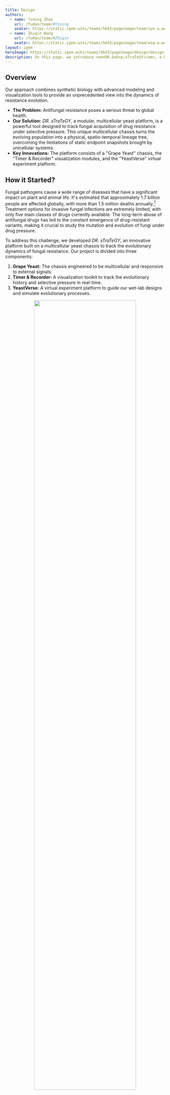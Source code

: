 ```yaml
---
title: Design
authors:
  - name: Yining Zhao
    url: /fudan/team/#Yining
    avatar: https://static.igem.wiki/teams/5643/pageimage/team/zyn-a.webp
  - name: Zhiqin Wang
    url: /fudan/team/#Zhiqin
    avatar: https://static.igem.wiki/teams/5643/pageimage/team/wzq-a.webp
layout: igem
heroImage: https://static.igem.wiki/teams/5643/pageimage/design/design-headmap.webp
description: On this page, we introduce <em>DR.&nbsp;sTraTeGY</em>, a Drug Resistance mutation Tracking Technology based on Grape Yeast.
---
```


<script setup lang="ts">
import ChromosomeVisualization from '../.vitepress/components/ChromosomeVisualization.vue'
</script>

## Overview

Our approach combines synthetic biology with advanced modeling and visualization tools to provide an unprecedented view into the dynamics of resistance evolution.

- **The Problem:** Antifungal resistance poses a serious threat to global health.
- **Our Solution:** *DR.&nbsp;sTraTeGY*, a modular, multicellular yeast platform, is a powerful tool designed to track fungal acquisition of drug resistance under selective pressure. This unique multicellular chassis turns the evolving population into a physical, spatio-temporal lineage tree, overcoming the limitations of static endpoint snapshots brought by unicellular systems.
- **Key Innovations:** The platform consists of a "Grape Yeast" chassis, the "Timer &amp; Recorder" visualization modules, and the "YeastVerse" virtual experiment platform.

## How it Started?

Fungal pathogens cause a wide range of diseases that have a significant impact on plant and animal life. It's estimated that approximately 1.7 billion people are affected globally, with more than 1.5 million deaths annually.[^1] Treatment options for invasive fungal infections are extremely limited, with only five main classes of drugs currently available. The long-term abuse of antifungal drugs has led to the constant emergence of drug-resistant variants, making it crucial to study the mutation and evolution of fungi under drug pressure.

To address this challenge, we developed *DR.&nbsp;sTraTeGY*, an innovative platform built on a multicellular yeast chassis to track the evolutionary dynamics of fungal resistance. Our project is divided into three components:

1. **Grape Yeast:** The chassis engineered to be multicellular and responsive to external signals.
2. **Timer &amp; Recorder:** A visualization toolkit to track the evolutionary history and selective pressure in real-time.
3. **YeastVerse:** A virtual experiment platform to guide our wet-lab designs and simulate evolutionary processes.

<div style="text-align: center;" id="fig1">
    <img src="https://static.igem.wiki/teams/5643/pageimage/design/fig1-dr-strategy.webp" style="width:80%">
    <div>
        <span style="color:gray">Figure 1. <em>DR.&nbsp;sTraTeGY</em> overview</span>
        <br><br>
    </div>
</div>


## Constructing the Grape Yeast

### What is the Grape Yeast

To study fungal evolution, we focused on *Saccharomyces cerevisiae*, a classic model organism for eukaryotes and a widely used chassis in synthetic biology. It offers significant advantages, including a fully sequenced genome, various genetic tools[^2], and a non-pathogenic nature with conserved resistance mechanisms[^3].  However, traditional methods that based on unicellular yeast like bulk sequencing provide only a static endpoint snapshot of evolving populations, making it challenging to capture low-frequency mutations or the real-time emergence of complex traits[^4].

To overcome this, we designed the Grape Yeast — a novel modular chassis based on a multicellular yeast system[^5]. The multicellular structure of the Grape Yeast is what differentiates *DR.&nbsp;sTraTeGY* from traditional methods. While unicellular models provide only a static endpoint snapshot of evolving populations, the Grape Yeast cluster, when combined with our visualization modules, functions as a spatio-temporal lineage recorder. The physical linkage between mother and daughter cells allows us to observe a tree of resistance evolution in a single cluster, where the [Timer](#timer-tracking-cell-lineage) tracks cell lineage and the [Recorder](#recorder) logs selective pressure at different points in that lineage. This provides an unprecedented, real-time view into the dynamics of resistance evolution that low-frequency mutations or complex evolution trajectories would mask in a conventional bulk culture.

We engineered this chassis through modular approach that allows us to achieve key functions: (1) multicellularity development, (2) external signal response, (3) cluster size control, and (4) individual diversity control. In essence, these designs provide future research with a novel chassis organism. Unlike conventional unicellular chassis that act mainly as simple cell factories, the multicellular Grape Yeast presents an efficient and scalable engineered biological system. It functions more like an organized multicellular body — with spatial structure and division of labor among cells — similar to the natural paradigms of plants, animals, fungi, and algae. This highlights its potential not only as a tracking platform but also as a foundational model for exploring multicellular engineering.

<div style="text-align: center;" id="fig2">
    <img src="https://static.igem.wiki/teams/5643/pageimage/design/figure2-grapeyeast.webp" style="width:66%">
    <div>
        <span style="color:gray">Figure 2. Constructing the Grape Yeast</span>
        <br><br>
    </div>
</div>


### Module 1 — Multicellularity Development

#### Inspiration and Background

The earliest description of multicellularity in yeast was reported by Ratcliff et al.[^24], which served as the primary inspiration for our project. In that seminal study, *Saccharomyces cerevisiae* (strain Y55) was subjected to gravity-based selection, favoring cells with a rapid sedimentation phenotype. Multicellular aggregates were observed after just 60 [transfers](/experiments/#grape-yeast-settling-selection).

Subsequent reports have revealed a strong correlation between this emergent multicellularity and the loss-of-function of the *ACE2* gene. Furthermore, during the process of directed evolution, it was consistently observed that diploid yeast rapidly evolve to become tetraploid.[^9]

To improve the [safety](/safety/#genomic-integration-over-plasmids) of our chassis, we integrate the following modules into the genome. However, given the time constraints and the fact that *S. cerevisiae* naturally exhibits highly efficient homologous recombination, we strategically chose to rely on only homologous recombination without introducing additional CRISPR/Cas9 (which might increase genome integration efficient). This approach was adapted from the yeast modular DNA assembly methods described by Lee et al.[^6].

#### *ACE2* Deletion

*ACE2* encodes a transcription factor that, when disrupted, prevents mother-daughter cell separation after budding[^8], leading to the formation of a multicellular yeast system. 

To validate the feasibility of handling multicellular yeast, we first used the *ACE2&Delta;* Y55 strain (a gift from [Prof. Ratcliff](http://snowflakeyeastlab.com/), a diploid yeast). We observed the formation of multicellular clusters, clearly visualized through [cell wall staining](/results/#fig1) under a fluoresence microscope.


### Module 2 — Response to External Signal

Endogenous signaling pathway play central roles in regulating efflux pumps, cell wall remodeling, and stress responses, thereby fundamentally shaping antifungal resistance.[^10] This underscores the critical importance of external signal perception and membrane context in fungal biology. Building on this understanding, we introduced two key modifications into the Grape Yeast chassis: 

**(1) HsDOR-PRP signaling pathway:** This endows the chassis with the ability to respond to specific external chemical signals.

**(2) Membrane Re-engineering:** The substitution of native ergosterol with cholesterol. This modification not only facilitates the proper function of human GPCRs but also mimics a drug-resistant fungal membrane phenotype, enhancing its comparability with mammalian cells.

Collectively, these two modifications transform the Grape Yeast into more than a synthetic biology tool — it emerges as a novel multicellular chassis with high value for drug resistance studies and cross-species translatability.


#### 1) Rewiring the Pheromone Response: HsDOR Integration

Sensing and responding to environmental cues is essential for fungal adaptation and for enabling advanced synthetic regulation. In this module, we extended the native signal transduction network to create a versatile interface that the community can later use to detect signals from other organisms or the environment. Given that G-protein coupled receptors (GPCRs) are among the most frequent drug targets in humans, they are particularly physiologically relevant targets for synthetic biology.

Based on previous studies (Bean et al., 2022)[^11], we engineered yeast to activate to their native pheromone response pathway (PRP) via a heterologous GPCR (HsDOR), thereby triggering a MAPK signaling cascade and enhancing the expression of Ste12-regulated genes([Figure 3](#fig3)).

> The native yeast GPCR signaling pathway, includes the receptor (*STE2*), G&alpha; (*GPA1*), G&beta; (*STE4*), G&gamma; (*STE18*), and pheromone responsive transcription factor (*STE12*) genes. Upon release of the G&beta;&gamma; dimer from G&alpha; downstream signaling continues through interaction with Ste5 and recruitment of a MAPK cascade (Ste11, Ste7 and Fus3 respectively).[^98]

While a complete modification of the GPCR system would ideally require the knockout of a series of genes such as Ste2 to restrict native GPCR expression[^98], due to the time constraints of the iGEM competition, we focused on the most critical modifications: We replaced *ACE2* with the translational unit of human &delta; opioid receptor (*HsDOR*, BBa_256S6J1M) and coupled it to the PRP via a Gpa1 chimera (BBa_254K9906) in which five key residues were replaced with those from Gi&alpha; to ensure functional heterologous coupling.

<div style="text-align: center;" id="fig3">
    <img src="https://static.igem.wiki/teams/5643/pageimage/design/gpcr1007.webp" style="width:80%">
    <div>
        <span style="color:gray">Figure 3. Mechanism of external signal response.<br>We rewired the yeast pheromone response pathway by replacing ACE2 with the translational unit of human &delta; opioid receptor (HsDOR) and coupling it via a Gpa1–Gi&alpha;3 chimera, enabling MAPK activation and cloud be validated by the agonist <a href="https://www.sigmaaldrich.com/HK/en/product/sigma/s2812" target=_blank>SNC80</a>.</span>
        <br><br>
    </div>
</div>

We validated the activation of this signaling pathway using the small-molecule &delta; opioid receptor agonist [SNC80](https://www.sigmaaldrich.com/HK/en/product/sigma/s2812)[^11]. Upon ligand stimulation, the system triggered the canonical MAPK cascade and activated the Ste12 transcription factor, which in turn regulates downstream mating-responsive genes. To confirm pathway activation, we quantified the mRNA levels of FUS3 and STE2 by qPCR [^25] ([Table 1](#table1)), as both genes are established Ste12 transcriptional targets whose upregulation serves as a direct readout of pathway activity.

<div style="text-align: center;" id="table1">
        <span style="color:gray">Table 1. qPCR primers for validating HsDOR's activation</span>
        <br>

| Gene/Reference Gene | Forward Primer (5’&rarr;3’)   | Reverse Primer (5’&rarr;3’)   |
| ------------------- | ------------------------ | ------------------------ |
| FUS3                | 5-GAGCTAATGCAGACAGATTTA    | 5-CACTTTCACTGCTCTCAAG      |
| STE2                | 5-CCTTCTTGTGGCTTCTATTG     | 5-CGTCAGCATCAAACCTATC      |
| 5S                  | 5-GTTGCGGCCATATCTACCAGAAAG | 5-CGTATGGTCACCCACTACACTACT |

</div>

#### 2) Yeast Membrane Engineering

The ergosterol biosynthesis pathway is crucial for yeast membrane, with *ERG6* and *ERG5* defining membrane sterol composition and influencing the expression and functionality of heterologously expressed human GPCRs. It has been shown that elevated ergosterol levels disrupt the proper integration and function of human GPCRs in the yeast membrane. Consequently, deleting *ERG5/6* and redirecting sterol flux toward cholesterol significantly enhances receptor efficiency[^11]. 

To leverage this for our application, we deleted *ERG5/6* and replaced with translational units of pREV1-driven (BBa_K3748015) zebrafish genes (*DHCR7/24*: BBa_25RCU5CB and BBa_25FOVO4C) through homologous recombination. This modification blocks ergosterol production and redirects zymosterol to cholesterol, which is necessary for the human receptor to function properly[^11]. This modification could be easily verified using cholesterol staining.

Reducing ergosterol content in *Candida* yeast membrane mimics its acquiring antifungal drug resistance[^12], offering a platform to investigate the impact of membrane composition on drug sensitivity and to identify non-ergosterol-related targets.


### Module 3 — Controlling Individual Diversity

Genomic instability can cause fungi to acquire multiple drug resistances in a short period. For example, changes in chromosome ploidy (e.g. from diploid to haploid) can result in the loss of sensitive genes, contributing to multi-drug resistance[^14]. Similarly, chromosome duplication can result in the upregulation of resistance-related genes[^26]. These findings suggest a strong correlation between ploidy and drug resistance.

To simulate this phenomenon, we introduced two strategies to control chromosomal ploidy.

First, we introduced the meiosis-inducing gene *IME1* (BBa_250R9OVR) under the control of a pTet2 promoter or pCUP1 promoter. Ime1 is an essential transcriptional activator for meiosis-specific gene expression. By interacting with other transcription factors, it activates genes involved in the meiotic process[^15]. We verified this module through cell size and propidium Iodide (PI) staining observed under a microscope.

<div style="text-align: center;" id="fig4">
    <img src="https://static.igem.wiki/teams/5643/pageimage/design/fig-ime1-compressed.webp" style="width:80%">
    <div>
        <span style="color:gray">Figure 4. Use Ime1 to control individual diversity</span>
        <br><br>
    </div>
</div>

Previous research has shown that during gravity-based selection, the Y55 (*ACE2&Delta;* was achieved by replace ACE2 with KanMX, a gift from [Prof. Ratcliff](http://snowflakeyeastlab.com/)) strain undergoes a ploidy shift from diploid (2n) to tetraploid (4n)[^9]. To mimic the liquid environment where drug resistance evolves *in vivo*, we further investigated the ploidy stability of the tetraploid Y55 strain during gravity-based passaging under G418 (a common aminoglycoside antibiotic used as a selectable marker in eukaryotic cell culture) selection pressure. To isolate the specific effects of the drugs, we also performed comparative passaging experiments under both selective (G418) and non-selective (G418-free) conditions.


### Module 4 — Controlling Cluster Size

To enhance controllability and safety, we introduced *BAX* (BBa_K5441013), an apoptosis-inducing protein, under the control of a pTet2 promoter (BBa_252BO17G) or a pCUP1 promoter (BBa_K3944000).

Bax is a pro-apoptotic member of the Bcl-2 protein family. When expressed in *S. cerevisiae*, it induces cell apoptosis via a mitochondria-mediated pathway[^13]. This mechanism allows us to control the size of our clusters and, when required, induce the apoptosis of the entire system. 

We verified the module's effectiveness by observing and analyzing the cluster size under a microscope.

<div style="text-align: center;" id="fig5">
    <img src="https://static.igem.wiki/teams/5643/pageimage/design/fig-bax-compressed.webp" style="width:80%">
    <div>
        <span style="color:gray">Figure 5. Use BAX to control the cluter size</span>
        <br><br>
    </div>
</div>


## Visualize the Evolution: Timer &amp; Recorder

Our project features two simple yet powerful visualization modules designed to track evolutionary history and mutations. They can be directly integrated into the Grape Yeast chassis by replacing *ACE2* or inserted at other desired locations.

### Timer: Tracking Cell Lineage

Microscopic observation alone cannot reveal the chronological relationship between two neighboring cells. To overcome this limitation, we developed the Timer module, which visually records a single cell's life cycle in real-time. 

The TU Timer (BBa_25AT6YR4) consists of an AI-optimized Ash1 promoter (Ash1 AIpro, BBa_25VHXKNL), a modified mCherry fluorescent protein (BBa_25TQG9WZ) whose color emission changes blue &rarr; red predictably over time, the Ash1 3'UTR, and the ScENO1 terminator (BBa_K2753051).

The Timer matures in daughter cells based on model-guided selection of the Ash1 AIpro promoter (see [Model](/model/) page), and together with the modified mCherry (see [Improved Parts](/improve/) page), enables visualization of the cell lineage.

<div style="text-align: center;" id="fig6">
    <img src="https://static.igem.wiki/teams/5643/pageimage/design/timer1008.avif" style="width:80%">
    <div>
        <span style="color:gray">Figure 6. Design of the Timer.<br>The Timer module enables real-time visualization of cell lineage, shifting from blue to red fluorescence specifically in daughter cells after division.</span>
        <br><br>
    </div>
</div>


<h3 id="recorder">Recorder: Recording Selective Pressure</h3>

#### 1) Building the Recorder

To intuitively record the pressure at different chromosomal loci during evolution, we developed the Recorder module. It contains a promoter designed to record mutations and a reporter fluorescent protein. We hypothesized that mutations in the promoter would affect the expression level of the reporter protein, allowing us to quantify the pressure by measuring fluorescence intensity. 

To impose stress, we applied ethyl methanesulfonate (EMS) mutagenesis to yeast, which predominantly induces single-nucleotide polymorphisms (G/C&rarr;A/T), the most common mutation type in *S. cerevisiae*[^20].

To identify the optimal reporter configuration, we constructed a combinatorial library, testing four distinct promoters with seven of our EMSfp (the sequences of these fluorescent proteins were designed to be EMS-resistant to eliminate the direct impact of EMS on their fluorescence; see our [Software Tool](/software/) page
for details). Three of the four promoters were specifically chosen to capture a range of expression dynamics under EMS mutagenesis[^21]. Meanwhile, to isolate the effects of the promoter-reporter interaction, a single, consistent terminator was used across all constructs, as its contribution to expression variance was presumed to be minor compared to that of the promoters[^6][^23].

We screened 28 combinations of four promoters and seven optimized fluorescent proteins after EMS mutagenesis by flow cytometer analysis and selected the combination with the most significant change in brightness and named it [the TU Recorder](https://registry.igem.org/parts/bba-2525t0phy).

<div style="text-align: center;">
        <span style="color:gray">Table 2. Optimized Fluorescent Proteins for the Recorder Module</span>
        <br>
</div>

| DNA NAME           | DESCRIPTION                              | EXCITATION WAVELENGTH (NM) | EMISSION WAVELENGTH (NM) | Part ID      |
| ------------------ | ---------------------------------------- | -------------------------- | ------------------------ | ------------ |
| EMSfp383           | Optimized eBFP2 to resist EMS.           | 383                        | 448                      | BBa_25F6RD26 |
| EMSfp399           | Optimized Bluebonnet2 to resist EMS.     | 399                        | 454                      | BBa_25M2Z9H7 |
| EMSfp499           | Optimized mSG[^99] to resist EMS.             | 499                        | 510                      | BBa_25IB5O7X |
| EMSfp506           | Optimized NeolGreen to resist EMS.       | 506                        | 517                      | BBa_25FAVHQY |
| EMSfp569           | Optimized mScarlet to resist EMS.        | 569                        | 594                      | BBa_25TYRLM9 |
| EMSfp642           | Optimized smURFP to resist EMS.          | 642                        | 670                      | BBa_25GARG3E |
| EMSfp643           | Optimized miRFP670-2 to resist EMS.      | 643                        | 670                      | BBa_2599SI53 |


<div style="text-align: center;">
  <span style="color:gray">Table 3. Promoters for the Recorder Module</span>
  <br>

| DNA NAME           | DESCRIPTION                              | Part ID      |
| ------------------ | ---------------------------------------- | ------------ |
| pOST1              | Remains stable[^21]                      | BBa_259JX52V |
| pRNR2              | Tends to decrease expression[^21]        | BBa_K3748013 |
| pSTM1              | Tends to increase expression[^21]        | BBa_K530004 |
| pTDH3              | A strong constitutive benchmark promoter | BBa_K3190001 |

</div>

#### 2) Long-Term Natural Evolution Tracking

To study its stability and performance in different genomic environments, we integrated the TU Recorder into a "simplified grape yeast" strain (with only *ACE2* replaced by [HsDOR](#_1-rewiring-the-pheromone-response-hsdor-integration)), covering all 16 chromosomes. We selected sixteen chromosomal integration sites (one per chromosome), including both neutral "safe sites" without functional roles and "dangerous sites" that replace non-essential genes. 

To accurately reflect the natural genomic pressure during long-term evolution, the neutral sites — adapted from Shaw et al.[^7] — were chosen for their minimal influence on host physiology.

Following the study by Puddu et al. (2019)[^22], we introduced six risk loci whose deletion was reported to increase genome instability. In that study, 4,732 yeast knockout strains were sequenced to assess how the loss of each non-essential gene influences genome integrity, revealing frequent copy-number variations, nuclear–mitochondrial crosstalk, and adaptive chromosomal rearrangements.

We were particularly interested in such genomic alterations, as chromosomal duplication and rearrangement are closely related to the emergence of drug resistance - yeasts often adapt to the environment by duplicating or losing the function of parts of its chromosomes. Based on their supplementary information, we selected loci whose gene deletions affect the ploidy or number of gross chromosomal rearrangements (GCR) detected on other chromosomes. For instance, replacing *SWI4* on chromosome V — a key subunit of the cell-cycle–dependent transcription complex that binds cell cycle box elements with *SWI6* — alters the ploidy of chromosome II (2 &rarr; 2.65) and increases GCR to 5. Further details can be found in [our supporting table](https://static.igem.wiki/teams/5643/pageimage/part/copy-of-supplementary-table-of-collection-3.csv).

In this iteration, we no longer relied on EMS mutagenesis. Instead, we used long-term cultivation and selective pressure to induce the natural evolution of the strain to a diploid state. By utilizing flow cytometer analysis, we were able to track changes in fluorescence over a period of seven days or more, allowing us to reconstruct the population's dynamics like reading a flight recorder.

#### 3) Special Design for Homology Arm Entry

The Yeast Toolkit (YTK) MoClo setting (Lee et al. 2015)[^6] facilitates the construction of transcriptional units (TUs) by using standardized Level 1 assembly methods, such as the 234r GFP dropout cassette designed to accept Type 2 (Promoter), Type 3 (CDS), and Type 4 (Terminator) parts. However, efficiently swapping or integrating different homologous arms (HAs) into the final assembled plasmid presents a separate challenge.

##### Homology Arm Entry Vector

To address this, we designed a dedicated Homology Arm Entry Vector based on pMTK078 (the Multiplex Yeast Toolkit - MYT, Shaw et al., 2023)[^7] and inspired by Sorida et al. (2023)[^27]. Our design incorporates two distinct cloning strategies:

1) We introduced two [Type II](https://www.neb.com/en/tools-and-resources/feature-articles/everything-you-ever-wanted-to-know-about-type-ii-restriction-enzymes)P restriction enzymes sites, [XhoI](https://www.neb.com/en/products/r0146-xhoi) and [XbaI](https://www.neb.com/en/products/r0145-xbai), at the 5' end of the original 5' HA and the 3' end of the original 3' HA respectively, under whose digestion the whole 5'HA-Inserted Fragment-3'HA will be released;
2) At the other end of 5'/3' HA, [BsmBI](https://www.neb.com/en/products/r0739-bsmbi-v2) sites are designed to release original 5'/3' HA and generate 4-nt flanks.

All the flanks produced in this section do not overlap with any standard ends in YTK or MYT, so they will not conflict with other assembly and therefore ensured specific and correct ligation.

##### Standard preexisting 5'/3' Homology Arms

To replace the original HA and to enable [BsmBI](https://www.neb.com/en/products/r0739-bsmbi-v2) assembly into the entry vector, primers for amplifying preexisting HA should be designed as illustrated in [Figure 7](#fig7). Please note that the 4-nt at the end of primers should not be omitted, for they are essential for effective enzyme cleaving.

For 3'HA, we specially introduced two reversed [BbsI](https://www.thermofisher.com/order/catalog/product/FD1014) site, which was used in MYT for introducing selective markers. In addition, though not used in our project, we leave a PstI site, a design used in Shaw  et al. (2023)[^7] for transposition of gRNA arrays, which could be utilized if further researchers require.

<div style="text-align: center;" id="fig7">
    <img src="https://static.igem.wiki/teams/5643/pageimage/design/golden.webp" style="width:100%">
    <div>
        <span style="color:gray">Figure 7. Structure of Homology Arm Entry plasmid and Assembly of New Homology Arms</span>
        <br><br>
    </div>
</div>

- For experiment details, please visit [Experiments | Fudan](/experiments/). The whole process could be completed without an intermediate purification step, which is both convenient and highly-efficient.

##### Verification for Integration in Yeasts

While Shaw et al.[^7] included additional barcodes within their homology arms primarily for high-throughput and multiplexed quality control, our Recorder module has different priorities. Since our project only required verifying a few integrated sites and our construct was sensitive to DNA burden, we opted for a targeted integration analysis that avoids non-functional sequence additions.

We used two primer sets to confirm correct integration via junction analysis. The 5H Forward / 3H Reverse primers anneal to the native genome sequence, while the 5H Reverse / 3H Forward primers anneal to the inserted construct (specifically, the ConLS and AgTEF Terminator sequences)（[Figure 8](#fig8). This arrangement ensures that only precise integration at the target locus is amplified, yielding a band of near 500 bp. Native strains or off-target integrations will result in no amplification. 

<div style="text-align: center;" id="fig8">
    <img src="https://static.igem.wiki/teams/5643/pageimage/design/gg-l.webp" style="width:100%">
    <div>
        <span style="color:gray">Figure 8. Design of colony PCR primers for verification of chromosomal integrations</span>
        <br><br>
    </div>
</div>


## Cloning Strategy

In our previous projects, our teams were used to [Gibson assembly](https://2021.igem.org/Team:Fudan/Experiments#clonexpress-ligation-reaction) for DNA construction. This year, however, we opted to utilize [Golden Gate](/experiments/#golden-gate-assembly) (GG) assembly, primarily because GG's use of standardized [Type II](https://www.neb.com/en/tools-and-resources/feature-articles/everything-you-ever-wanted-to-know-about-type-ii-restriction-enzymes)S restriction sites eliminates the need to redesign homology arms for every new assembly junction, thereby enabling rapid, combinatorial construction and part reusability.

Besides, GG offers crucial technical superiority by maintaining high fidelity even with difficult sequences (such as repetitive regions or secondary structures), effectively assembling small fragments, and ensuring vector integrity by avoiding 5′ exonuclease damage, all of which accelerated our timeline and ensured the system's required high fidelity[^27].


## YeastVerse: Our Virtual Experiment Platform

Throughout this project, we fully embraced the "*dry-lab guiding wet-lab*" approach by creating [YeastVerse](/model/#visualization), our virtual yeast simulation platform. YeastVerse, a portmanteau for "Yeast Metaverse", was used extensively to simulate the growth, division, protein expression, and external signal response of both Grape Yeast and normal unicellular yeast. This guided our wet-lab work and visually demonstrated the advantage of Grape Yeast in tracking evolutionary history. **YeastVerse** is a powerful platform with various functional modules and adjustable parameters, serving as the "*zero-th machine*" for our Grape Yeast chassis. Please check our [Model](/model/) page for more details.

<div style="text-align: center;" id="fig9">
    <img src="https://static.igem.wiki/teams/5643/pageimage/design/fig6-yeast-verse.webp" style="width:80%">
    <div>
        <span style="color:gray">Figure 9. Use digital YeastVerse to guide our wet-lab.<br>Once we have an idea, we first conduct background research and collect relevant data. Then, we input this data into YeastVerse and obtain feedback, which helps guide the design and implementation of our wet-lab experiments.</span>
        <br><br>
    </div>
</div>


## Summary

- We successfully engineered a novel yeast chassis, the [Grape Yeast](/part-collection/#collection-1-grape-yeast), for studying fungal mutation and evolution under drug pressure. The modular design, including control modules and external signal interfaces, gives it unlimited potential for further modifications.

- We developed two powerful extension modules, the [Timer](/part-collection/#fluorescent-timer) and [Recorder](#recorder), to visualize cell lineage and evolutionary pressure, respectively. These modules are designed as flexible plugins that can be widely used by future research.

- We built the [YeastVerse](/model/#visualization) virtual simulation platform to guide our wet-lab experiments. As the "*zero-th machine*" for **Grape Yeast**, **YeastVerse** can be widely used for various experimental tests, providing crucial support for wet-lab works.


## Reference

[^1]: Brown, G. D., Denning, D. W., Gow, N. A., Levitz, S. M., Netea, M. G., & White, T. C. (2012). Hidden killers: human fungal infections. *Science translational medicine*, *4*(165), 165rv13. DOI: 10.1126/scitranslmed.3004404

[^2]: Vanderwaeren, L., Dok, R., Voordeckers, K., Nuyts, S., & Verstrepen, K. J. (2022). *Saccharomyces cerevisiae* as a Model System for Eukaryotic Cell Biology, from Cell Cycle Control to DNA Damage Response. *International journal of molecular sciences*, *23*(19), 11665. DOI: 10.3390/ijms231911665

[^3]: Maneira, C., Chamas, A., & Lackner, G. (2025). Engineering Saccharomyces cerevisiae for medical applications. Microbial cell factories, 24(1), 12. DOI: 10.1186/s12934-024-02625-5

[^4]: Blundell, J. R., & Levy, S. F. (2014). Beyond genome sequencing: lineage tracking with barcodes to study the dynamics of evolution, infection, and cancer. Genomics, 104(6 Pt A), 417–430. DOI: 10.1016/j.ygeno.2014.09.005

[^5]: Bozdag, G. O., Zamani-Dahaj, S. A., Day, T. C., Kahn, P. C., Burnetti, A. J., Lac, D. T., Tong, K., Conlin, P. L., Balwani, A. H., Dyer, E. L., Yunker, P. J., & Ratcliff, W. C. (2023). De novo evolution of macroscopic multicellularity. *Nature*, *617*(7962), 747–754. DOI: 10.1038/s41586-023-06052-1

[^6]: Lee, M. E., DeLoache, W. C., Cervantes, B., & Dueber, J. E. (2015). A Highly Characterized Yeast Toolkit for Modular, Multipart Assembly. *ACS synthetic biology*, *4*(9), 975–986. DOI: 10.1021/sb500366v

[^7]: Shaw, W. M., Khalil, A. S., & Ellis, T. (2023). A Multiplex MoClo Toolkit for Extensive and Flexible Engineering of *Saccharomyces cerevisiae*. *ACS synthetic biology*, *12*(11), 3393–3405. DOI: 10.1021/acssynbio.3c00423

[^8]: Laabs, T. L., Markwardt, D. D., Slattery, M. G., Newcomb, L. L., Stillman, D. J., & Heideman, W. (2003). *ACE2* is required for daughter cell-specific G1 delay in Saccharomyces cerevisiae. *Proceedings of the National Academy of Sciences of the United States of America*, *100*(18), 10275–10280. DOI: 10.1073/pnas.1833999100

[^9]: Tong, K., Datta, S., Cheng, V., Haas, D. J., Gourisetti, S., Yopp, H. L., Day, T. C., Lac, D. T., Khalil, A. S., Conlin, P. L., Bozdag, G. O., & Ratcliff, W. C. (2025). Genome duplication in a long-term multicellularity evolution experiment. Nature, 639(8055), 691–699. DOI: 10.1038/s41586-025-08689-6

[^10]: Després, P. C., Shapiro, R. S., & Cuomo, C. A. (2024). New approaches to tackle a rising problem: Large-scale methods to study antifungal resistance. PLoS pathogens, 20(9), e1012478. DOI: 10.1371/journal.ppat.1012478

[^11]: Bean, B. D. M., Mulvihill, C. J., Garge, R. K., Boutz, D. R., Rousseau, O., Floyd, B. M., Cheney, W., Gardner, E. C., Ellington, A. D., Marcotte, E. M., Gollihar, J. D., Whiteway, M., & Martin, V. J. J. (2022). Functional expression of opioid receptors and other human GPCRs in yeast engineered to produce human sterols. *Nature communications*, *13*(1), 2882. DOI: 10.1038/s41467-022-30570-7

[^12]: Young, L. Y., Hull, C. M., & Heitman, J. (2003). Disruption of ergosterol biosynthesis confers resistance to amphotericin B in Candida lusitaniae. Antimicrobial agents and chemotherapy, 47(9), 2717–2724. DOI: 10.1128/AAC.47.9.2717-2724.2003

[^13]: Zha, H., Fisk, H. A., Yaffe, M. P., Mahajan, N., Herman, B., & Reed, J. C. (1996). Structure-function comparisons of the proapoptotic protein Bax in yeast and mammalian cells. *Molecular and cellular biology*, *16*(11), 6494–6508. DOI: 10.1128/MCB.16.11.6494

[^14]: Ksiezopolska, E., & Gabaldón, T. (2018). Evolutionary Emergence of Drug Resistance in Candida Opportunistic Pathogens. *Genes*, *9*(9), 461. DOI: 10.3390/genes9090461

[^15]: Kassir, Y., Granot, D., & Simchen, G. (1988). IME1, a positive regulator gene of meiosis in S. cerevisiae. *Cell*, *52*(6), 853–862. DOI: 10.1016/0092-8674(88)90427-8

[^16]: Kari, H., Bandi, S. M. S., Kumar, A., & Yella, V. R. (2023). DeePromClass: Delineator for Eukaryotic Core Promoters Employing Deep Neural Networks. *IEEE/ACM transactions on computational biology and bioinformatics*, *20*(1), 802–807. 

[^17]: Yu, Y., Yarrington, R. M., & Stillman, D. J. (2020). FACT and Ash1 promote long-range and bidirectional nucleosome eviction at the HO promoter. *Nucleic acids research*, *48*(19), 10877–10889. DOI: 10.1093/nar/gkaa819

[^18]: Subach, F. V., Subach, O. M., Gundorov, I. S., Morozova, K. S., Piatkevich, K. D., Cuervo, A. M., & Verkhusha, V. V. (2009). Monomeric fluorescent timers that change color from blue to red report on cellular trafficking. *Nature chemical biology*, *5*(2), 118–126. DOI: 10.1038/nchembio.138

[^19]: Brodsky, A. S., & Silver, P. A. (2000). Pre-mRNA processing factors are required for nuclear export. *RNA (New York, N.Y.)*, *6*(12), 1737–1749. DOI: 10.1017/s1355838200001059

[^20]: Peter, J., De Chiara, M., Friedrich, A., Yue, J. X., Pflieger, D., Bergström, A., Sigwalt, A., Barre, B., Freel, K., Llored, A., Cruaud, C., Labadie, K., Aury, J. M., Istace, B., Lebrigand, K., Barbry, P., Engelen, S., Lemainque, A., Wincker, P., Liti, G., … Schacherer, J. (2018). Genome evolution across 1,011 Saccharomyces cerevisiae isolates. *Nature*, *556*(7701), 339–344. DOI: 10.1038/s41586-018-0030-5

[^21]: Hodgins-Davis, A., Duveau, F., Walker, E. A., & Wittkopp, P. J. (2019). Empirical measures of mutational effects define neutral models of regulatory evolution in *Saccharomyces cerevisiae*. *Proceedings of the National Academy of Sciences of the United States of America*, *116*(42), 21085–21093. DOI: 10.1073/pnas.1902823116

[^22]: Puddu, F., Herzog, M., Selivanova, A., Wang, S., Zhu, J., Klein-Lavi, S., Gordon, M., Meirman, R., Millan-Zambrano, G., Ayestaran, I., Salguero, I., Sharan, R., Li, R., Kupiec, M., & Jackson, S. P. (2019). Genome architecture and stability in the Saccharomyces cerevisiae knockout collection. *Nature*, *573*(7774), 416–420. DOI: 10.1038/s41586-019-1549-9

[^23]: Niederau, P. A., Eglé, P., Willig, S., Parsons, J., Hoernstein, S. N. W., Decker, E. L., & Reski, R. (2024). Multifactorial analysis of terminator performance on heterologous gene expression in Physcomitrella. *Plant cell reports*, *43*(2), 43. DOI: 10.1007/s00299-023-03088-5

[^24]: Ratcliff, W. C., Denison, R. F., Borrello, M., & Travisano, M. (2012). Experimental evolution of multicellularity. *Proceedings of the National Academy of Sciences of the United States of America*, *109*(5), 1595–1600. DOI: 10.1073/pnas.1115323109

[^25]: Ramos-Alonso, L., Garcia, I., Enserink, J. M., & Chymkowitch, P. (2022). Analysis of the pheromone signaling pathway by RT-qPCR in the budding yeast *Saccharomyces cerevisiae*. *STAR protocols*, *3*(1), 101210. DOI: 10.1016/j.xpro.2022.101210

[^26]: Khateb, A., Gago, S., Bromley, M., Richardson, M., & Bowyer, P. (2023). Aneuploidy Is Associated with Azole Resistance in Aspergillus fumigatus. *Antimicrobial agents and chemotherapy*, *67*(4), e0125322. DOI: 10.1128/aac.01253-22

[^27]: Sorida, M., & Bonasio, R. (2023). An efficient cloning method to expand vector and restriction site compatibility of Golden Gate Assembly. *Cell reports methods*, *3*(8), 100564. DOI: 10.1016/j.crmeth.2023.100564 

[^99]: Ando, R., Shimozono, S., Ago, H., Takagi, M., Sugiyama, M., Kurokawa, H., Hirano, M., Niino, Y., Ueno, G., Ishidate, F., Fujiwara, T., Okada, Y., Yamamoto, M., & Miyawaki, A. (2024). StayGold variants for molecular fusion and membrane-targeting applications. *Nature methods*, *21*(4), 648–656. DOI: 10.1038/s41592-023-02085-6

[^98]: Shaw, W. M., Yamauchi, H., Mead, J., Gowers, G. F., Bell, D. J., Öling, D., Larsson, N., Wigglesworth, M., Ladds, G., & Ellis, T. (2019). Engineering a Model Cell for Rational Tuning of GPCR Signaling. *Cell*, *177*(3), 782–796.e27. DOI: 10.1016/j.cell.2019.02.023
